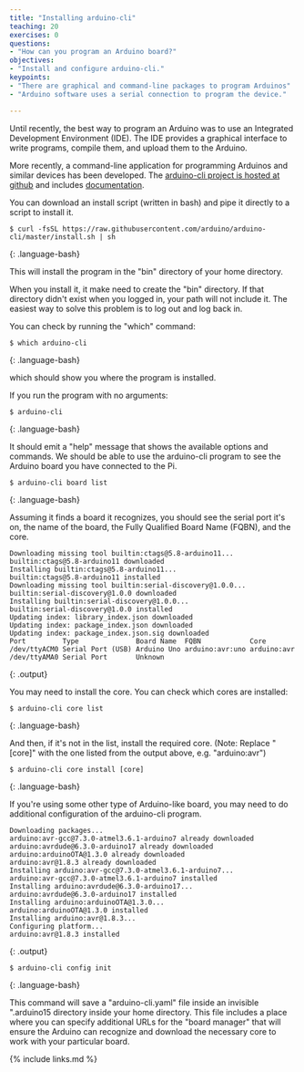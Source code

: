 ```yaml
---
title: "Installing arduino-cli"
teaching: 20
exercises: 0
questions:
- "How can you program an Arduino board?"
objectives:
- "Install and configure arduino-cli."
keypoints:
- "There are graphical and command-line packages to program Arduinos"
- "Arduino software uses a serial connection to program the device."

---
```

Until recently, the best way to program an Arduino was to use an
Integrated Development Environment (IDE). The IDE provides a graphical interface to write programs, compile them, and upload them to the Arduino.

More recently, a command-line application for programming
Arduinos and similar devices has been developed. The [arduino-cli project is hosted at
github](https://github.com/arduino/arduino-cli) and includes [documentation](https://arduino.github.io/arduino-cli/).

You can download an install script (written in bash) and pipe it directly to a script to install it.

~~~
$ curl -fsSL https://raw.githubusercontent.com/arduino/arduino-cli/master/install.sh | sh
~~~
{: .language-bash}

This will install the program in the "bin" directory of your home directory.

When you install it, it make need to create the "bin" directory. If that directory didn't exist when you logged in, your path will not include it. The easiest way to solve this problem is to log out and log back in.

You can check by running the "which" command:

~~~
$ which arduino-cli
~~~
{: .language-bash}

which should show you where the program is installed.

If you run the program with no arguments:

~~~
$ arduino-cli
~~~
{: .language-bash}

It should emit a "help" message that shows the available options and commands. We should be able to use the arduino-cli program to see the Arduino board you have connected to the Pi.

~~~
$ arduino-cli board list
~~~
{: .language-bash}

Assuming it finds a board it recognizes, you should see the serial port it's on, the name of the board, the Fully Qualified Board Name (FQBN), and the core.

~~~
Downloading missing tool builtin:ctags@5.8-arduino11...
builtin:ctags@5.8-arduino11 downloaded                                          
Installing builtin:ctags@5.8-arduino11...
builtin:ctags@5.8-arduino11 installed
Downloading missing tool builtin:serial-discovery@1.0.0...
builtin:serial-discovery@1.0.0 downloaded                                       
Installing builtin:serial-discovery@1.0.0...
builtin:serial-discovery@1.0.0 installed
Updating index: library_index.json downloaded                                   
Updating index: package_index.json downloaded                                   
Updating index: package_index.json.sig downloaded                               
Port         Type              Board Name  FQBN            Core       
/dev/ttyACM0 Serial Port (USB) Arduino Uno arduino:avr:uno arduino:avr
/dev/ttyAMA0 Serial Port       Unknown                                
~~~
{: .output}

You may need to install the core.  You can check which cores are installed:

~~~
$ arduino-cli core list
~~~
{: .language-bash}

And then, if it's not in the list, install the required core. (Note: Replace "[core]" with the one listed from the output above, e.g. "arduino:avr")

~~~
$ arduino-cli core install [core]
~~~
{: .language-bash}

If you're using some other type of Arduino-like board, you may need to do additional configuration of the arduino-cli program.

~~~
Downloading packages...
arduino:avr-gcc@7.3.0-atmel3.6.1-arduino7 already downloaded
arduino:avrdude@6.3.0-arduino17 already downloaded
arduino:arduinoOTA@1.3.0 already downloaded
arduino:avr@1.8.3 already downloaded
Installing arduino:avr-gcc@7.3.0-atmel3.6.1-arduino7...
arduino:avr-gcc@7.3.0-atmel3.6.1-arduino7 installed
Installing arduino:avrdude@6.3.0-arduino17...
arduino:avrdude@6.3.0-arduino17 installed
Installing arduino:arduinoOTA@1.3.0...
arduino:arduinoOTA@1.3.0 installed
Installing arduino:avr@1.8.3...
Configuring platform...
arduino:avr@1.8.3 installed
~~~
{: .output}

~~~
$ arduino-cli config init
~~~
{: .language-bash}

This command will save a "arduino-cli.yaml" file inside an invisible ".arduino15 directory inside your home directory. This file includes a place where you can specify additional URLs for the "board manager" that will ensure the Arduino can recognize and download the necessary core to work with your particular board.

{% include links.md %}
